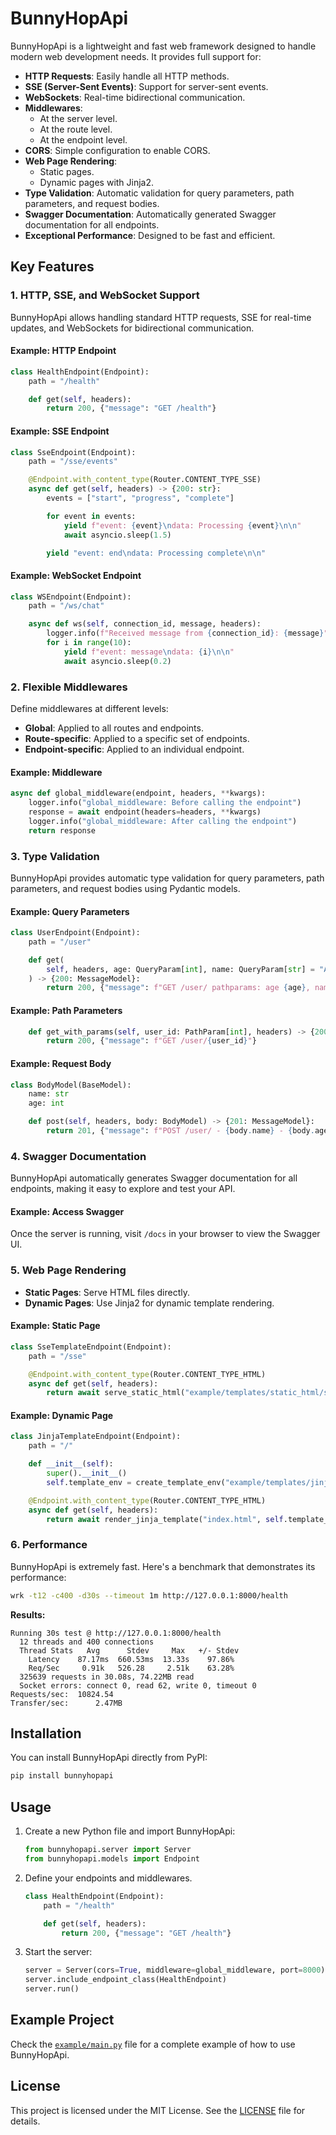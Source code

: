 # BunnyHopApi

BunnyHopApi is a lightweight and fast web framework designed to handle modern web development needs. It provides full support for:

- **HTTP Requests**: Easily handle all HTTP methods.
- **SSE (Server-Sent Events)**: Support for server-sent events.
- **WebSockets**: Real-time bidirectional communication.
- **Middlewares**: 
  - At the server level.
  - At the route level.
  - At the endpoint level.
- **CORS**: Simple configuration to enable CORS.
- **Web Page Rendering**:
  - Static pages.
  - Dynamic pages with Jinja2.
- **Type Validation**: Automatic validation for query parameters, path parameters, and request bodies.
- **Swagger Documentation**: Automatically generated Swagger documentation for all endpoints.
- **Exceptional Performance**: Designed to be fast and efficient.

## Key Features

### 1. HTTP, SSE, and WebSocket Support
BunnyHopApi allows handling standard HTTP requests, SSE for real-time updates, and WebSockets for bidirectional communication.

#### Example: HTTP Endpoint
```python
class HealthEndpoint(Endpoint):
    path = "/health"

    def get(self, headers):
        return 200, {"message": "GET /health"}
```

#### Example: SSE Endpoint
```python
class SseEndpoint(Endpoint):
    path = "/sse/events"

    @Endpoint.with_content_type(Router.CONTENT_TYPE_SSE)
    async def get(self, headers) -> {200: str}:
        events = ["start", "progress", "complete"]

        for event in events:
            yield f"event: {event}\ndata: Processing {event}\n\n"
            await asyncio.sleep(1.5)

        yield "event: end\ndata: Processing complete\n\n"
```

#### Example: WebSocket Endpoint
```python
class WSEndpoint(Endpoint):
    path = "/ws/chat"

    async def ws(self, connection_id, message, headers):
        logger.info(f"Received message from {connection_id}: {message}")
        for i in range(10):
            yield f"event: message\ndata: {i}\n\n"
            await asyncio.sleep(0.2)
```

### 2. Flexible Middlewares
Define middlewares at different levels:
- **Global**: Applied to all routes and endpoints.
- **Route-specific**: Applied to a specific set of endpoints.
- **Endpoint-specific**: Applied to an individual endpoint.

#### Example: Middleware
```python
async def global_middleware(endpoint, headers, **kwargs):
    logger.info("global_middleware: Before calling the endpoint")
    response = await endpoint(headers=headers, **kwargs)
    logger.info("global_middleware: After calling the endpoint")
    return response
```

### 3. Type Validation
BunnyHopApi provides automatic type validation for query parameters, path parameters, and request bodies using Pydantic models.

#### Example: Query Parameters
```python
class UserEndpoint(Endpoint):
    path = "/user"

    def get(
        self, headers, age: QueryParam[int], name: QueryParam[str] = "Alice"
    ) -> {200: MessageModel}:
        return 200, {"message": f"GET /user/ pathparams: age {age}, name {name}"}
```

#### Example: Path Parameters
```python
    def get_with_params(self, user_id: PathParam[int], headers) -> {200: MessageModel}:
        return 200, {"message": f"GET /user/{user_id}"}
```

#### Example: Request Body
```python
class BodyModel(BaseModel):
    name: str
    age: int

    def post(self, headers, body: BodyModel) -> {201: MessageModel}:
        return 201, {"message": f"POST /user/ - {body.name} - {body.age}"}
```

### 4. Swagger Documentation
BunnyHopApi automatically generates Swagger documentation for all endpoints, making it easy to explore and test your API.

#### Example: Access Swagger
Once the server is running, visit `/docs` in your browser to view the Swagger UI.

### 5. Web Page Rendering
- **Static Pages**: Serve HTML files directly.
- **Dynamic Pages**: Use Jinja2 for dynamic template rendering.

#### Example: Static Page
```python
class SseTemplateEndpoint(Endpoint):
    path = "/sse"

    @Endpoint.with_content_type(Router.CONTENT_TYPE_HTML)
    async def get(self, headers):
        return await serve_static_html("example/templates/static_html/sse_index.html")
```

#### Example: Dynamic Page
```python
class JinjaTemplateEndpoint(Endpoint):
    path = "/"

    def __init__(self):
        super().__init__()
        self.template_env = create_template_env("example/templates/jinja/")

    @Endpoint.with_content_type(Router.CONTENT_TYPE_HTML)
    async def get(self, headers):
        return await render_jinja_template("index.html", self.template_env)
```

### 6. Performance
BunnyHopApi is extremely fast. Here's a benchmark that demonstrates its performance:

```bash
wrk -t12 -c400 -d30s --timeout 1m http://127.0.0.1:8000/health
```

**Results:**
```
Running 30s test @ http://127.0.0.1:8000/health
  12 threads and 400 connections
  Thread Stats   Avg      Stdev     Max   +/- Stdev
    Latency    87.17ms  660.53ms  13.33s    97.86%
    Req/Sec     0.91k   526.28     2.51k    63.28%
  325639 requests in 30.08s, 74.22MB read
  Socket errors: connect 0, read 62, write 0, timeout 0
Requests/sec:  10824.54
Transfer/sec:      2.47MB
```

## Installation

You can install BunnyHopApi directly from PyPI:

```bash
pip install bunnyhopapi
```

## Usage

1. Create a new Python file and import BunnyHopApi:
   ```python
   from bunnyhopapi.server import Server
   from bunnyhopapi.models import Endpoint
   ```

2. Define your endpoints and middlewares.

    ```python
    class HealthEndpoint(Endpoint):
        path = "/health"

        def get(self, headers):
            return 200, {"message": "GET /health"}
    ```

3. Start the server:
   ```python
   server = Server(cors=True, middleware=global_middleware, port=8000)
   server.include_endpoint_class(HealthEndpoint)
   server.run()
   ```

## Example Project

Check the [`example/main.py`](example/main.py) file for a complete example of how to use BunnyHopApi.

## License

This project is licensed under the MIT License. See the [LICENSE](LICENSE) file for details.